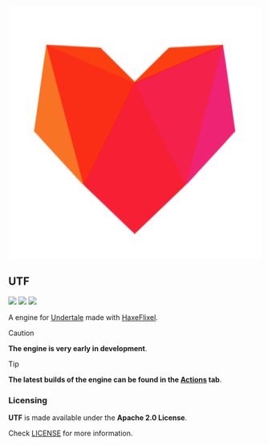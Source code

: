 ![](https://github.com/MAJigsaw77/UTF/raw/main/icon.png)

## UTF

![](https://img.shields.io/github/repo-size/MAJigsaw77/UTF) ![](https://badgen.net/github/open-issues/MAJigsaw77/UTF) ![](https://badgen.net/badge/license/Apache-2.0/green)

A engine for [Undertale](https://undertale.com) made with [HaxeFlixel](https://haxeflixel.com).

> [!CAUTION]
> **The engine is very early in development**.

> [!TIP]
> **The latest builds of the engine can be found in the [Actions](https://github.com/MAJigsaw77/UTF/actions) tab**.

### Licensing

**UTF** is made available under the **Apache 2.0 License**.

Check [LICENSE](./LICENSE) for more information.
